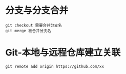 # 分支与分支合并
    git checkout 需要合并分支名
    git merge 被合并分支名

# Git-本地与远程仓库建立关联
    git remote add origin https://github.com/xx